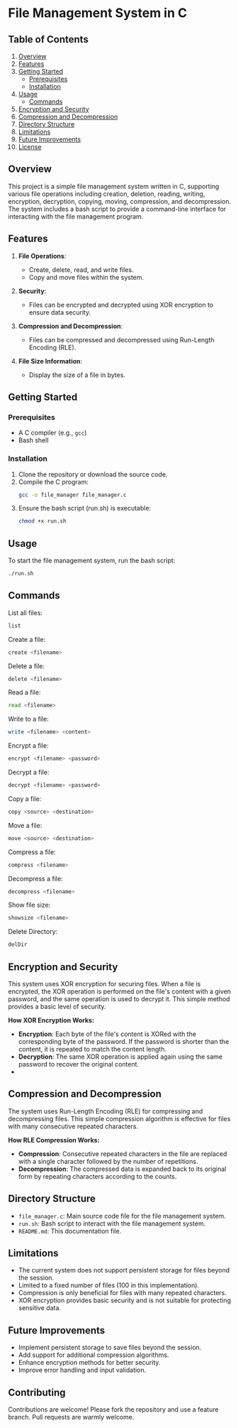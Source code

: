 # File Management System in C

## Table of Contents

1. [Overview](#overview)
2. [Features](#features)
3. [Getting Started](#getting-started)
   - [Prerequisites](#prerequisites)
   - [Installation](#installation)
4. [Usage](#usage)
   - [Commands](#commands)
5. [Encryption and Security](#encryption-and-security)
6. [Compression and Decompression](#compression-and-decompression)
7. [Directory Structure](#directory-structure)
8. [Limitations](#limitations)
9. [Future Improvements](#future-improvements)
10. [License](#license)

## Overview

This project is a simple file management system written in C, supporting various file operations including creation, deletion, reading, writing, encryption, decryption, copying, moving, compression, and decompression. The system includes a bash script to provide a command-line interface for interacting with the file management program.

## Features

1. **File Operations**: 
   - Create, delete, read, and write files.
   - Copy and move files within the system.

2. **Security**: 
   - Files can be encrypted and decrypted using XOR encryption to ensure data security.

3. **Compression and Decompression**: 
   - Files can be compressed and decompressed using Run-Length Encoding (RLE).

4. **File Size Information**: 
   - Display the size of a file in bytes.

## Getting Started

### Prerequisites

- A C compiler (e.g., `gcc`)
- Bash shell

### Installation

1. Clone the repository or download the source code.
2. Compile the C program:
   ```bash
   gcc -o file_manager file_manager.c
3. Ensure the bash script (run.sh) is executable:
   ```bash
   chmod +x run.sh
   
## Usage

To start the file management system, run the bash script: 
   ```bash
   ./run.sh
   ```

## Commands

List all files:
   ```bash
   list
   ```
Create a file:
   ```bash
   create <filename>
   ```
Delete a file:
   ```bash
   delete <filename>
   ```
Read a file:
   ```bash
   read <filename>
   ```
Write to a file:
   ```bash
   write <filename> <content>
   ```
Encrypt a file:
   ```bash
   encrypt <filename> <password>
   ```
Decrypt a file:
   ```bash
   decrypt <filename> <password>
   ```
Copy a file:
   ```bash
   copy <source> <destination>
   ```
Move a file:
   ```bash
   move <source> <destination>
   ```
Compress a file:
   ```bash
   compress <filename>
   ```
Decompress a file:
   ```bash
   decompress <filename>
   ```
Show file size:
   ```bash
   showsize <filename>
   ```
Delete Directory:
   ```bash
   delDir
   ```

## Encryption and Security

This system uses XOR encryption for securing files. When a file is encrypted, the XOR operation is performed on the file's content with a given password, and the same operation is used to decrypt it. This simple method provides a basic level of security.

**How XOR Encryption Works:**

- **Encryption**: Each byte of the file's content is XORed with the corresponding byte of the password. If the password is shorter than the content, it is repeated to match the content length.
- **Decryption**: The same XOR operation is applied again using the same password to recover the original content.
- 
## Compression and Decompression

The system uses Run-Length Encoding (RLE) for compressing and decompressing files. This simple compression algorithm is effective for files with many consecutive repeated characters.

**How RLE Compression Works:**

- **Compression**: Consecutive repeated characters in the file are replaced with a single character followed by the number of repetitions.
- **Decompression**: The compressed data is expanded back to its original form by repeating characters according to the counts.

## Directory Structure

- `file_manager.c`: Main source code file for the file management system.
- `run.sh`: Bash script to interact with the file management system.
- `README.md`: This documentation file.

## Limitations

- The current system does not support persistent storage for files beyond the session.
- Limited to a fixed number of files (100 in this implementation).
- Compression is only beneficial for files with many repeated characters.
- XOR encryption provides basic security and is not suitable for protecting sensitive data.

## Future Improvements

- Implement persistent storage to save files beyond the session.
- Add support for additional compression algorithms.
- Enhance encryption methods for better security.
- Improve error handling and input validation.

## Contributing
Contributions are welcome! Please fork the repository and use a feature branch. Pull requests are warmly welcome.
